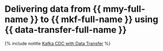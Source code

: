 # Delivering data from {{ mmy-full-name }} to {{ mkf-full-name }} using {{ data-transfer-full-name }}

{% include notitle [Kafka CDC with Data Transfer](../../_tutorials/dataplatform/data-transfer-mmy.md) %}
